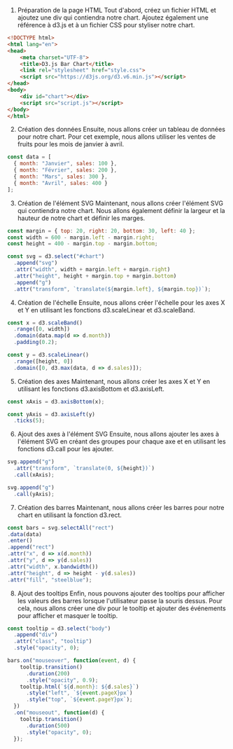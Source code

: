 1.  Préparation de la page HTML Tout d'abord, créez un fichier HTML et ajoutez une div qui contiendra notre chart. Ajoutez également une référence à d3.js et à un fichier CSS pour styliser notre chart.

```html
<!DOCTYPE html>
<html lang="en">
<head>
    <meta charset="UTF-8">
    <title>D3.js Bar Chart</title>
    <link rel="stylesheet" href="style.css">
    <script src="https://d3js.org/d3.v6.min.js"></script>
</head>
<body>
    <div id="chart"></div>
    <script src="script.js"></script>
</body>
</html>

```

2.  Création des données Ensuite, nous allons créer un tableau de données pour notre chart. Pour cet exemple, nous allons utiliser les ventes de fruits pour les mois de janvier à avril.

```javascript
const data = [
  { month: "Janvier", sales: 100 },
  { month: "Février", sales: 200 },
  { month: "Mars", sales: 300 },
  { month: "Avril", sales: 400 }
];

```

3.  Création de l'élément SVG Maintenant, nous allons créer l'élément SVG qui contiendra notre chart. Nous allons également définir la largeur et la hauteur de notre chart et définir les marges.

```javascript
const margin = { top: 20, right: 20, bottom: 30, left: 40 };
const width = 600 - margin.left - margin.right;
const height = 400 - margin.top - margin.bottom;

const svg = d3.select("#chart")
  .append("svg")
  .attr("width", width + margin.left + margin.right)
  .attr("height", height + margin.top + margin.bottom)
  .append("g")
  .attr("transform", `translate(${margin.left}, ${margin.top})`);

```

4.  Création de l'échelle Ensuite, nous allons créer l'échelle pour les axes X et Y en utilisant les fonctions d3.scaleLinear et d3.scaleBand.

```javascript
const x = d3.scaleBand()
  .range([0, width])
  .domain(data.map(d => d.month))
  .padding(0.2);

const y = d3.scaleLinear()
  .range([height, 0])
  .domain([0, d3.max(data, d => d.sales)]);

```

5.  Création des axes Maintenant, nous allons créer les axes X et Y en utilisant les fonctions d3.axisBottom et d3.axisLeft.

```javascript
const xAxis = d3.axisBottom(x);

const yAxis = d3.axisLeft(y)
  .ticks(5);

```

6.  Ajout des axes à l'élément SVG Ensuite, nous allons ajouter les axes à l'élément SVG en créant des groupes pour chaque axe et en utilisant les fonctions d3.call pour les ajouter.

```javascript
svg.append("g")
  .attr("transform", `translate(0, ${height})`)
  .call(xAxis);

svg.append("g")
  .call(yAxis);

```

7.  Création des barres Maintenant, nous allons créer les barres pour notre chart en utilisant la fonction d3.rect.

```javascript
const bars = svg.selectAll("rect") 
.data(data) 
.enter() 
.append("rect")
.attr("x", d => x(d.month)) 
.attr("y", d => y(d.sales)) 
.attr("width", x.bandwidth()) 
.attr("height", d => height - y(d.sales)) 
.attr("fill", "steelblue");
```

8. Ajout des tooltips Enfin, nous pouvons ajouter des tooltips pour afficher les valeurs des barres lorsque l'utilisateur passe la souris dessus. Pour cela, nous allons créer une div pour le tooltip et ajouter des événements pour afficher et masquer le tooltip.



```javascript
const tooltip = d3.select("body")
  .append("div")
  .attr("class", "tooltip")
  .style("opacity", 0);

bars.on("mouseover", function(event, d) {
    tooltip.transition()
      .duration(200)
      .style("opacity", 0.9);
    tooltip.html(`${d.month}: ${d.sales}`)
      .style("left", `${event.pageX}px`)
      .style("top", `${event.pageY}px`);
  })
  .on("mouseout", function(d) {
    tooltip.transition()
      .duration(500)
      .style("opacity", 0);
  });
  ```


